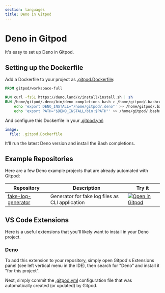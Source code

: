 ```yaml
---
section: languages
title: Deno in Gitpod
---
```


<script context="module">
  export const prerender = true;
</script>

# Deno in Gitpod

It's easy to set up Deno in Gitpod.

## Setting up the Dockerfile

Add a Dockerfile to your project as [.gitpod.Dockerfile](/docs/configure/workspaces/workspace-image):

```dockerfile
FROM gitpod/workspace-full

RUN curl -fsSL https://deno.land/x/install/install.sh | sh
RUN /home/gitpod/.deno/bin/deno completions bash > /home/gitpod/.bashrc.d/90-deno && \
    echo 'export DENO_INSTALL="/home/gitpod/.deno"' >> /home/gitpod/.bashrc.d/90-deno && \
    echo 'export PATH="$DENO_INSTALL/bin:$PATH"' >> /home/gitpod/.bashrc.d/90-deno
```

And configure this Dockerfile in your [.gitpod.yml](/docs/references/gitpod-yml):

```yml
image:
  file: .gitpod.Dockerfile
```

It'll run the latest Deno version and install the Bash completions.

## Example Repositories

Here are a few Deno example projects that are already automated with Gitpod:

<div class="overflow-x-auto">

| Repository                                                         | Description                                     | Try it                                                                                                                            |
| ------------------------------------------------------------------ | ----------------------------------------------- | --------------------------------------------------------------------------------------------------------------------------------- |
| [fake-log-generator](https://github.com/fknipp/fake-log-generator) | Generator for fake log files as CLI application | [![Open in Gitpod](https://gitpod.io/button/open-in-gitpod.svg)](https://gitpod.io/#https://github.com/fknipp/fake-log-generator) |

</div>

## VS Code Extensions

Here is a useful extensions that you'll likely want to install in your Deno project.

### [Deno](https://marketplace.visualstudio.com/items?itemName=denoland.vscode-deno)

To add this extension to your repository, simply open Gitpod's Extensions panel (see left vertical menu in the IDE), then search for "Deno" and install it "for this project".

Next, simply commit the [.gitpod.yml](/docs/references/gitpod-yml) configuration file that was automatically created (or updated) by Gitpod.
